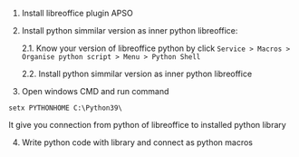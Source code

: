 1) Install libreoffice plugin APSO
   
2) Install python simmilar version as inner python libreoffice:
   
    2.1. Know your version of libreoffice python by click
```Service > Macros > Organise python script > Menu > Python Shell```

    2.2. Install python simmilar version as inner python libreoffice

3) Open windows CMD and run command
```
setx PYTHONHOME C:\Python39\
```
It give you connection from python of libreoffice to installed python library

4) Write python code with library and connect as python macros
